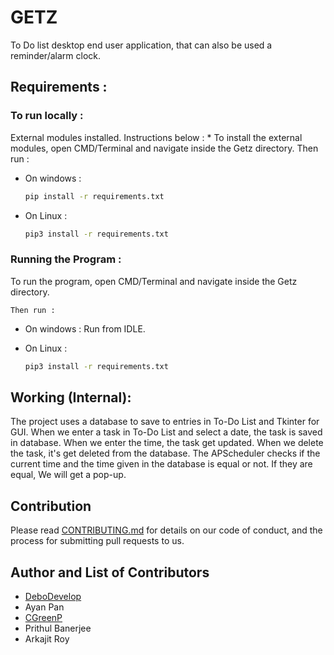 # **GETZ**

To Do list desktop end user application, that can also be used a reminder/alarm clock.

## Requirements :

### To run locally :
External modules installed. Instructions below :
    * To install the external modules, open CMD/Terminal and navigate inside the Getz directory.
    Then run :
* On windows :
    ```bash
    pip install -r requirements.txt
    ```

* On Linux :
    ```bash
    pip3 install -r requirements.txt 
    ```


### Running the Program :
To run the program, open CMD/Terminal and navigate inside the Getz directory.

    Then run :
* On windows :
    Run from IDLE.

* On Linux :
    ```bash
    pip3 install -r requirements.txt 
    ```

## Working (Internal):
The project uses a database to save to entries in To-Do List and Tkinter for GUI.
When we enter a task in To-Do List and select a date, the task is saved in database.
When we enter the time, the task get updated. When we delete the task, it's get deleted from the database.
The APScheduler checks if the current time and the time given in the database is equal or not.
If they are equal, We will get a pop-up.

## Contribution 

Please read [CONTRIBUTING.md](CONTRIBUTING.md) for details on our code of conduct, and the process for submitting pull requests to us.

## Author and List of Contributors

- [DeboDevelop](https://github.com/DeboDevelop)
- Ayan Pan
- [CGreenP](https://github.com/CGreenP)
- Prithul Banerjee
- Arkajit Roy
